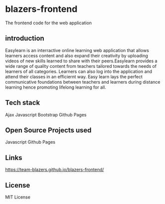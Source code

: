 # blazers-frontend
The frontend code for the web application
## introduction
Easylearn is an interractive online learning web application that allows learners access content and also expand their creativity by uploading videos of new skills learned to share with their peers.Easylearn provides a wide range of quality content from teachers tailored towards the needs of learners of all categories. Learners can also log into the application and attend their classes in an efficiernt way.  Easy learn lays the perfect communicative foundations between teachers and learners during distance learning hence promoting lifelong learning for all.

## Tech stack
Ajax
Javascript
Bootstrap
Github Pages

## Open Source Projects used
Javascript
Github Pages

## Links
https://team-blazers.github.io/blazers-frontend/

## License
MIT License



